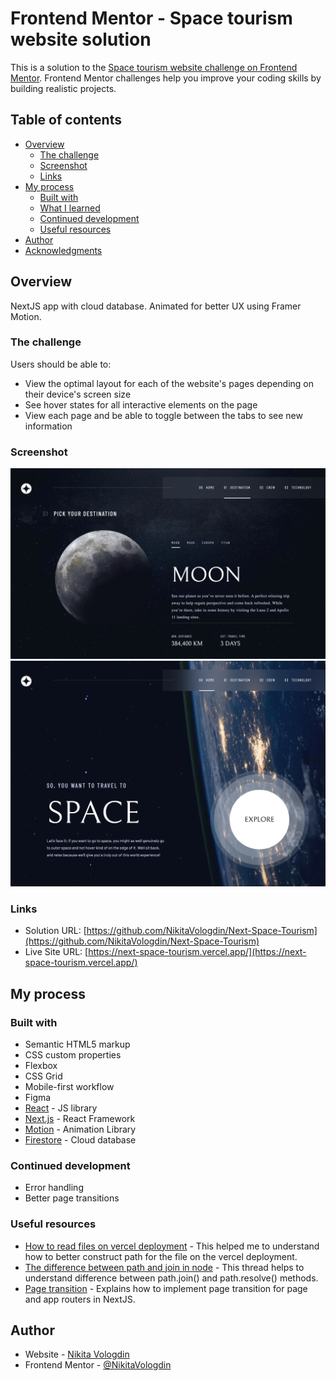 # Frontend Mentor - Space tourism website solution

This is a solution to the [Space tourism website challenge on Frontend Mentor](https://www.frontendmentor.io/challenges/space-tourism-multipage-website-gRWj1URZ3). Frontend Mentor challenges help you improve your coding skills by building realistic projects.

## Table of contents

- [Overview](#overview)
  - [The challenge](#the-challenge)
  - [Screenshot](#screenshot)
  - [Links](#links)
- [My process](#my-process)
  - [Built with](#built-with)
  - [What I learned](#what-i-learned)
  - [Continued development](#continued-development)
  - [Useful resources](#useful-resources)
- [Author](#author)
- [Acknowledgments](#acknowledgments)

## Overview

NextJS app with cloud database. Animated for better UX using Framer Motion.

### The challenge

Users should be able to:

- View the optimal layout for each of the website's pages depending on their device's screen size
- See hover states for all interactive elements on the page
- View each page and be able to toggle between the tabs to see new information

### Screenshot

![Main page](./screenshots/screenshot1.png)
![Destination page](./screenshots/screenshot2.png)

### Links

- Solution URL: [https://github.com/NikitaVologdin/Next-Space-Tourism](https://github.com/NikitaVologdin/Next-Space-Tourism)
- Live Site URL: [https://next-space-tourism.vercel.app/](https://next-space-tourism.vercel.app/)

## My process

### Built with

- Semantic HTML5 markup
- CSS custom properties
- Flexbox
- CSS Grid
- Mobile-first workflow
- Figma
- [React](https://reactjs.org/) - JS library
- [Next.js](https://nextjs.org/) - React Framework
- [Motion](https://motion.dev/) - Animation Library
- [Firestore](https://firebase.google.com/docs/firestore) - Cloud database

### Continued development

- Error handling
- Better page transitions

### Useful resources

- [How to read files on vercel deployment](https://medium.com/@boris.poehland.business/next-js-api-routes-how-to-read-files-from-directory-compatible-with-vercel-5fb5837694b9) - This helped me to understand how to better construct path for the file on the vercel deployment.
- [The difference between path and join in node](https://stackoverflow.com/questions/35048686/whats-the-difference-between-path-resolve-and-path-join) - This thread helps to understand difference between path.join() and path.resolve() methods.
- [Page transition](https://blog.logrocket.com/advanced-page-transitions-next-js-framer-motion/#implementing-page-transitions-app-router) - Explains how to implement page transition for page and app routers in NextJS.

## Author

- Website - [Nikita Vologdin](https://vologdin.eu/portfolio)
- Frontend Mentor - [@NikitaVologdin](https://www.frontendmentor.io/profile/NikitaVologdin)
